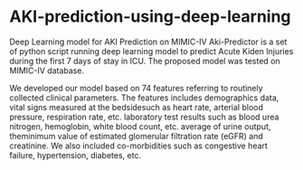 # AKI-prediction-using-deep-learning
Deep Learning model for AKI Prediction on MIMIC-IV
Aki-Predictor is a set of python script running deep learning model to predict Acute Kiden Injuries during the first 7 days of stay in ICU. The proposed model was tested on MIMIC-IV database.

We developed our model based on 74 features referring to routinely collected clinical parameters.
The features includes demographics data, vital signs measured at the bedsidesuch as heart rate, arterial blood pressure, respiration rate, etc. laboratory test results such as blood urea nitrogen, hemoglobin, white blood count, etc. average of urine output, theminimum value of estimated glomerular filtration rate (eGFR) and creatinine. We also included co-morbidities such as congestive heart failure, hypertension, diabetes, etc.
